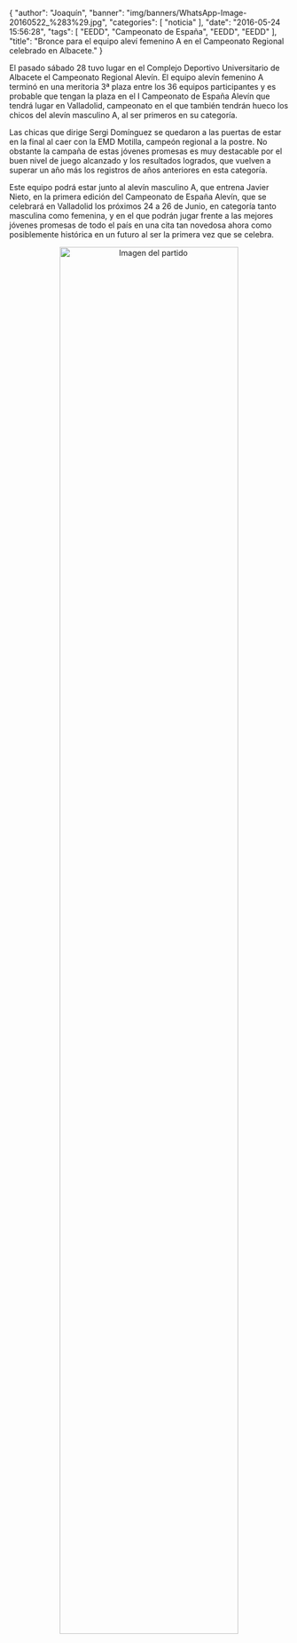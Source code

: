 {
  "author": "Joaquín", 
  "banner": "img/banners/WhatsApp-Image-20160522_%283%29.jpg", 
  "categories": [
    "noticia"
  ], 
  "date": "2016-05-24 15:56:28", 
  "tags": [
    "EEDD", 
    "Campeonato de España", 
    "EEDD", 
    "EEDD"
  ], 
  "title": "Bronce para el equipo aleví femenino A en el Campeonato Regional celebrado en Albacete."
}

El pasado sábado 28 tuvo lugar en el Complejo Deportivo Universitario de Albacete el Campeonato Regional Alevín. El equipo alevín femenino A terminó en una meritoria 3ª plaza entre los 36 equipos participantes y es probable que tengan la plaza en el I Campeonato de España Alevín que tendrá lugar en Valladolid, campeonato en el que también tendrán hueco los chicos del alevín masculino A, al ser primeros en su categoría.

Las chicas que dirige Sergi Domínguez se quedaron a las puertas de estar en la final al caer con la EMD Motilla, campeón regional a la postre. No obstante la campaña de estas jóvenes promesas es muy destacable por el buen nivel de juego alcanzado y los resultados logrados, que vuelven a superar un año más los registros de años anteriores en esta categoría.

Este equipo podrá estar junto al alevín masculino A, que entrena Javier Nieto, en la primera edición del Campeonato de España Alevín, que se celebrará en Valladolid los próximos 24 a 26 de Junio, en categoría tanto masculina como femenina, y en el que podrán jugar frente a las mejores jóvenes promesas de todo el país en una cita tan novedosa ahora como posiblemente histórica en un futuro al ser la primera vez que se celebra.

<center>
<a target="_new" href="http://www.advmiguelturra.org/img/banners/WhatsApp-Image-20160522%20%283%29.jpg"> 
<img alt="Imagen del partido" width="80%" align="center" src="http://www.advmiguelturra.org/img/banners/WhatsApp-Image-20160522%20%283%29.jpg"/> </a> </center> 

